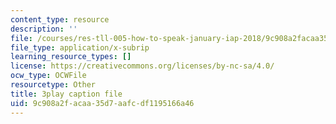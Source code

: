 ```yaml
---
content_type: resource
description: ''
file: /courses/res-tll-005-how-to-speak-january-iap-2018/9c908a2facaa35d7aafcdf1195166a46_Unzc731iCUY.srt
file_type: application/x-subrip
learning_resource_types: []
license: https://creativecommons.org/licenses/by-nc-sa/4.0/
ocw_type: OCWFile
resourcetype: Other
title: 3play caption file
uid: 9c908a2f-acaa-35d7-aafc-df1195166a46
---
```

